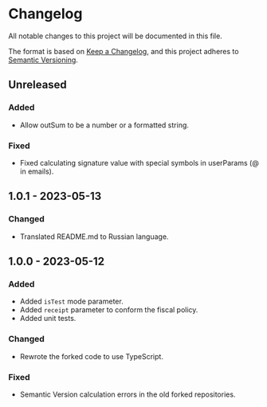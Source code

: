 # Changelog

All notable changes to this project will be documented in this file.

The format is based on [Keep a Changelog](https://keepachangelog.com/en/1.0.0/),
and this project adheres to [Semantic Versioning](https://semver.org/spec/v2.0.0.html).

## Unreleased

### Added
- Allow outSum to be a number or a formatted string.

### Fixed
- Fixed calculating signature value with special symbols in userParams (@ in emails).

## 1.0.1 - 2023-05-13
### Changed
- Translated README.md to Russian language.

## 1.0.0 - 2023-05-12
### Added
- Added `isTest` mode parameter.
- Added `receipt` parameter to conform the fiscal policy.
- Added unit tests.

### Changed
- Rewrote the forked code to use TypeScript.

### Fixed
- Semantic Version calculation errors in the old forked repositories.
